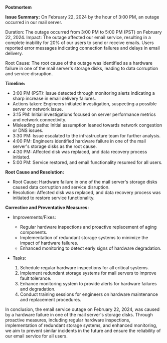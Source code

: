 **Postmortem**

**Issue Summary:**
On February 22, 2024 by the hour of 3:00 PM, an outage occurred in our mail server.

Duration: The outage occurred from 3:00 PM to 5:00 PM (PST) on February 22, 2024.
Impact: The outage affected our email service, resulting in a complete inability for 20% of our users
to send or receive emails. Users reported error messages indicating connection failures and delays in email delivery.

Root Cause: The root cause of the outage was identified as a hardware failure in one of the mail server's
storage disks, leading to data corruption and service disruption.

**Timeline:**

- 3:00 PM (PST): Issue detected through monitoring alerts indicating a sharp increase in email delivery failures.
- Actions taken: Engineers initiated investigation, suspecting a possible server or network issue.
- 3:15 PM: Initial investigations focused on server performance metrics and network connectivity.
- Misleading paths: Initial assumption leaned towards network congestion or DNS issues.
- 3:30 PM: Issue escalated to the infrastructure team for further analysis.
- 4:00 PM: Engineers identified hardware failure in one of the mail server's storage disks as the root cause.
- 4:30 PM: Affected disk was replaced, and data recovery process initiated.
- 5:00 PM: Service restored, and email functionality resumed for all users.

**Root Cause and Resolution:**

- Root Cause: Hardware failure in one of the mail server's storage disks caused data corruption and service disruption.
- Resolution: Affected disk was replaced, and data recovery process was initiated to restore service functionality.

**Corrective and Preventative Measures:**

- Improvements/Fixes:
  - Regular hardware inspections and proactive replacement of aging components.
  - Implementation of redundant storage systems to minimize the impact of hardware failures.
  - Enhanced monitoring to detect early signs of hardware degradation.

- Tasks:
  1. Schedule regular hardware inspections for all critical systems.
  2. Implement redundant storage systems for mail servers to improve fault tolerance.
  3. Enhance monitoring system to provide alerts for hardware failures and degradation.
  4. Conduct training sessions for engineers on hardware maintenance and replacement procedures.

In conclusion, the email service outage on February 22, 2024, was caused by a hardware failure in
one of the mail server's storage disks. Through proactive measures, including regular hardware inspections,
implementation of redundant storage systems, and enhanced monitoring, we aim to prevent similar incidents
in the future and ensure the reliability of our email service for all users.